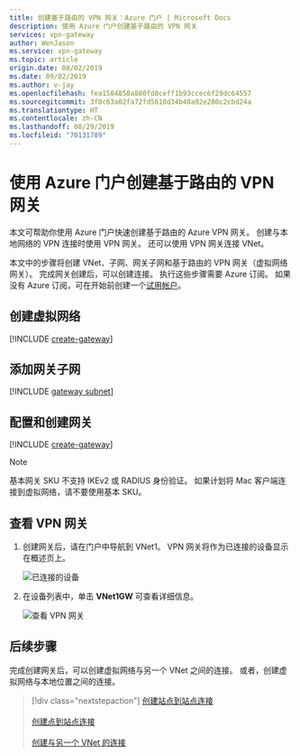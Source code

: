 ```yaml
---
title: 创建基于路由的 VPN 网关：Azure 门户 | Microsoft Docs
description: 使用 Azure 门户创建基于路由的 VPN 网关
services: vpn-gateway
author: WenJason
ms.service: vpn-gateway
ms.topic: article
origin.date: 08/02/2019
ms.date: 09/02/2019
ms.author: v-jay
ms.openlocfilehash: fea1584858a880fd8ceff1b93ccec6f29dc64557
ms.sourcegitcommit: 3f0c63a02fa72fd5610d34b48a92e280c2cbd24a
ms.translationtype: HT
ms.contentlocale: zh-CN
ms.lasthandoff: 08/29/2019
ms.locfileid: "70131789"
---
```

# <a name="create-a-route-based-vpn-gateway-using-the-azure-portal"></a>使用 Azure 门户创建基于路由的 VPN 网关

本文可帮助你使用 Azure 门户快速创建基于路由的 Azure VPN 网关。  创建与本地网络的 VPN 连接时使用 VPN 网关。 还可以使用 VPN 网关连接 VNet。 

本文中的步骤将创建 VNet、子网、网关子网和基于路由的 VPN 网关（虚拟网络网关）。 完成网关创建后，可以创建连接。 执行这些步骤需要 Azure 订阅。 如果没有 Azure 订阅，可在开始前创建一个[试用帐户](https://www.azure.cn/pricing/1rmb-trial/?WT.mc_id=A261C142F)。

## <a name="vnet"></a>创建虚拟网络

[!INCLUDE [create-gateway](../../includes/vpn-gateway-create-virtual-network-portal-include.md)]

## <a name="gwsubnet"></a>添加网关子网

[!INCLUDE [gateway subnet](../../includes/vpn-gateway-add-gateway-subnet-portal-include.md)]

## <a name="gwvalues"></a>配置和创建网关

[!INCLUDE [create-gateway](../../includes/vpn-gateway-add-gw-p2s-rm-portal-include.md)]

>[!NOTE]
>基本网关 SKU 不支持 IKEv2 或 RADIUS 身份验证。 如果计划将 Mac 客户端连接到虚拟网络，请不要使用基本 SKU。

## <a name="viewgw"></a>查看 VPN 网关

1. 创建网关后，请在门户中导航到 VNet1。 VPN 网关将作为已连接的设备显示在概述页上。

   ![已连接的设备](./media/create-routebased-vpn-gateway-portal/view-connected-devices.png "已连接的设备")

2. 在设备列表中，单击 **VNet1GW** 可查看详细信息。

   ![查看 VPN 网关](./media/create-routebased-vpn-gateway-portal/view-gateway.png "查看 VPN 网关")

## <a name="next-steps"></a>后续步骤

完成创建网关后，可以创建虚拟网络与另一个 VNet 之间的连接。 或者，创建虚拟网络与本地位置之间的连接。

> [!div class="nextstepaction"]
> [创建站点到站点连接](vpn-gateway-howto-site-to-site-resource-manager-portal.md)<br><br>
> [创建点到站点连接](vpn-gateway-howto-point-to-site-resource-manager-portal.md)<br><br>
> [创建与另一个 VNet 的连接](vpn-gateway-howto-vnet-vnet-resource-manager-portal.md)
